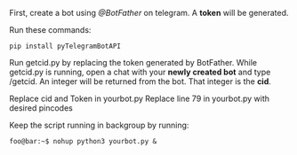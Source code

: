 First, create a bot using *@BotFather* on telegram. A **token** will be generated.

Run these commands:

```console
pip install pyTelegramBotAPI
```

Run getcid.py by replacing the token generated by BotFather. While getcid.py is running, open a chat with your **newly created bot** and type /getcid. An integer will be returned from the bot. That integer is the **cid**.


Replace cid and Token in yourbot.py
Replace line 79 in yourbot.py with desired pincodes

Keep the script running in backgroup by running:

```console
foo@bar:~$ nohup python3 yourbot.py &
```

